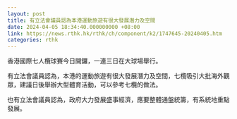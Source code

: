 ```yaml
---
layout: post
title: 有立法會議員認為本港運動旅遊有很大發展潛力及空間
date: 2024-04-05 18:34:40.000000000 +08:00
link: https://news.rthk.hk/rthk/ch/component/k2/1747645-20240405.htm
categories: rthk
---
```


香港國際七人欖球賽今日開鑼，一連三日在大球場舉行。

有立法會議員認為，本港的運動旅遊有很大發展潛力及空間，七欖吸引大批海外觀眾，建議日後舉辦大型體育活動，可以參考七欖的做法。

也有立法會議員認為，政府大力發展盛事經濟，應要整體通盤統籌，有系統地重點發展。
